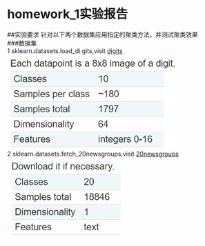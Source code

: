 # homework_1实验报告
##实验要求
针对以下两个数据集应用指定的聚类方法，并测试聚类效果  
###数据集  
1 sklearn.datasets.load_di gits,visit [digits](https://scikit-learn.org/stable/modules/generated/sklearn.datasets.load_digits.html#sklearn.datasets.load_digits)  
![Image text](https://github.com/Cindy-Tong/homework_1/blob/master/image-folder/digits_attributes.PNG)  
2 sklearn.datasets.fetch_20newsgroups,visit [20newsgroups](https://scikit-learn.org/stable/modules/generated/sklearn.datasets.fetch_20newsgroups.html#sklearn.datasets.fetch_20newsgroups)  
![Image text](https://github.com/Cindy-Tong/homework_1/blob/master/image-folder/20newsgroups.PNG)  
